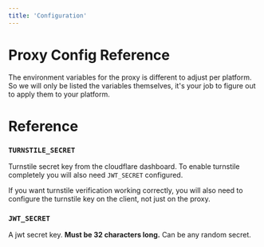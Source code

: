 ```yaml
---
title: 'Configuration'
---
```

# Proxy Config Reference

The environment variables for the proxy is different to adjust per platform. So we will only be listed the variables themselves, it's your job to figure out to apply them to your platform.

# Reference

### `TURNSTILE_SECRET`
Turnstile secret key from the cloudflare dashboard. To enable turnstile completely you will also need `JWT_SECRET` configured.

If you want turnstile verification working correctly, you will also need to configure the turnstile key on the client, not just on the proxy.

### `JWT_SECRET`
A jwt secret key. **Must be 32 characters long.** Can be any random secret.
